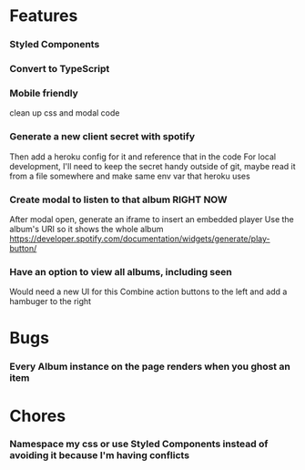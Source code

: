 # Features

### Styled Components

### Convert to TypeScript

### Mobile friendly
clean up css and modal code

### Generate a new client secret with spotify
Then add a heroku config for it and reference that in the code
For local development, I'll need to keep the secret handy outside of git, maybe read it from a file somewhere and make same env var that heroku uses

### Create modal to listen to that album RIGHT NOW
After modal open, generate an iframe to insert an embedded player
Use the album's URI so it shows the whole album
https://developer.spotify.com/documentation/widgets/generate/play-button/

### Have an option to view all albums, including seen
Would need a new UI for this
Combine action buttons to the left and add a hambuger to the right

# Bugs

### Every Album instance on the page renders when you ghost an item

# Chores

### Namespace my css or use Styled Components instead of avoiding it because I'm having conflicts
